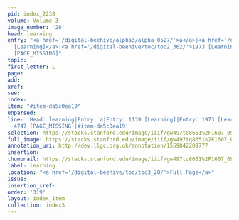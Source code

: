 ```yaml
---
pid: index_2238
volume: Volume 3
image_number: '28'
head: learning
entry: "<a href='/digital-beehive/alpha3/alpha_0527/'>a</a>|<a href='/digital-beehive/toc/toc2_221/'>1139
  [Learning]</a>|<a href='/digital-beehive/toc/toc2_362/'>1973 [Learning]</a>|4747
  [PAGE_MISSING]"
topic: 
first_letter: L
page: 
add: 
xref: 
see: 
index: 
item: "#item-da5c0ea19"
unparsed: 
line: 'Head: learning|Entry: a|Entry: 1139 [Learning]|Entry: 1973 [Learning]|Entry:
  4747 [PAGE_MISSING]|#item-da5c0ea19'
selection: https://stacks.stanford.edu/image/iiif/gw497tq8651%2F1607_0971/367,1936,770,137/full/0/default.jpg
full_image: https://stacks.stanford.edu/image/iiif/gw497tq8651%2F1607_0971/full/full/0/default.jpg
annotation_uri: http://dev.llgc.org.uk/annotation/1559842209777
insertion: 
thumbnail: https://stacks.stanford.edu/image/iiif/gw497tq8651%2F1607_0971/367,1936,770,137/150,/0/default.jpg
label: learning
location: "<a href='/digital-beehive/toc/toc3_28/'>Full Page</a>"
issue: 
insertion_xref: 
order: '319'
layout: index_item
collection: index3
---
```

